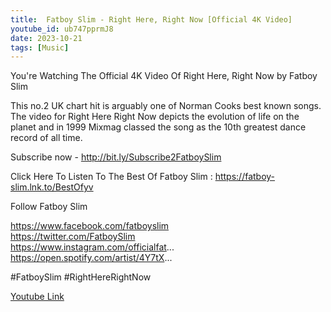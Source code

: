 ```yaml
---
title:  Fatboy Slim - Right Here, Right Now [Official 4K Video] 
youtube_id: ub747pprmJ8
date: 2023-10-21
tags: [Music]
---
```


You're Watching The Official 4K Video Of Right Here, Right Now by Fatboy Slim  

This no.2 UK chart hit is arguably one of Norman Cooks best known songs. The video for Right Here Right Now depicts the evolution of life on the planet and in 1999 Mixmag classed the song as the 10th greatest dance record of all time.  

Subscribe now - http://bit.ly/Subscribe2FatboySlim  

Click Here To Listen To The Best Of Fatboy Slim : https://fatboy-slim.lnk.to/BestOfyv   

Follow Fatboy Slim  

https://www.facebook.com/fatboyslim  
https://twitter.com/FatboySlim  
https://www.instagram.com/officialfat...  
https://open.spotify.com/artist/4Y7tX...  

#FatboySlim #RightHereRightNow  

[Youtube Link](https://www.youtube.com/watch?v=ub747pprmJ8)  
